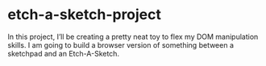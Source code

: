 # etch-a-sketch-project

In this project, I’ll be creating a pretty neat toy to flex my DOM manipulation skills. I am going to build a browser version of something between a sketchpad and an Etch-A-Sketch.
